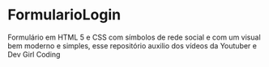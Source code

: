 # FormularioLogin
Formulário em HTML 5 e CSS com símbolos de rede social e com um visual bem moderno e simples, esse repositório auxilio dos vídeos da Youtuber e Dev Girl Coding

